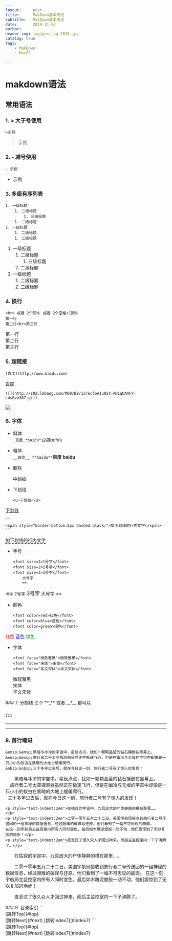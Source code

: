 ```yaml
---
layout:     post
title:      MakDown基本用法
subtitle:   MakDown基本用法
date:       2019-11-07
author:     
header-img: img/post-bg-2015.jpg
catalog: true
tags:
    - MakDown
    - MacOS

---
```



# makdown语法
## 常用语法
### 1. __\>__ 大于号使用
```
>示例
```
> 示例
 
### 2. __\-__ 减号使用
```
- 示例
```
- 示例

### 3. 多级有序列表
```
1. 一级标题
	1. 二级标题
		1. 三级标题
	1. 二级标题 
1. 一级标题
    1. 二级标题
    1. 二级标题
```

1. 一级标题
	1. 二级标题
		1. 三级标题
	1. 二级标题 
1. 一级标题
    1. 二级标题
    1. 二级标题

### 4. 换行
```
<br> 或者 2个回车 或者 2个空格+1回车
第一行  
第二行<br>第三行
```
第一行  
第二行<br>第三行
### 5. 超链接
```
[百度](http://www.baidu.com)
```
[百度](http://www.baidu.com)

```
![](http://s02.lmbang.com/M00/B9/13/ecloA1u8St-AH1qUAAFY-L4sBvo307.gif)
```
![](http://s02.lmbang.com/M00/B9/13/ecloA1u8St-AH1qUAAFY-L4sBvo307.gif)

### 6. 字体

- 斜体  
```_百度_*baidu*```_百度_*baidu*

- 粗体  
```__百度__ **baidu**```__百度__ **baidu**

- 删除

  ~~中划线~~
  
- 下划线  
	
	```
	<u>下划线</u>
	```
<u>下划线</u>

	```
	<span style="border-bottom:2px dashed black;">加下划线的行内文字</span>
	```  
<span style="border-bottom:2px dashed black;">加下划线的行内文字</span>


- 字号  
	
	```
	<font size=1>1号字</font>
	<font size=2>2号字</font>
	<font size=3>3号字</font>
		大号字
		==
	```
<font size=1>1号字</font>
<font size=2>2号字</font>
<font size=3>3号字</font>
	大号字
	==

- 颜色  

	```
	<font color=red>红色</font>
	<font color=blue>蓝色</font>
	<font color=green>绿色</font>
	```
<font color=red>红色</font>
<font color=blue>蓝色</font>
<font color=green>绿色</font>
- 字体  
	
	```
	<font face="微软雅黑">微软雅黑</font>
	<font face="宋体">宋体</font>
	<font face="华文宋体">华文宋体</font>
	```
	
	<font face="微软雅黑">微软雅黑</font>  
	<font face="宋体">宋体</font>  
	<font face="华文宋体">华文宋体</font>

<div id="index7"></div>
### 7. 分割线
三个 **_** 或者 __*__ 都可以

```
___
***
```
___
***

### 8. 首行缩进
```
&emsp;&emsp;黑暗与冰冷的宇宙中，星辰点点，犹如一颗颗晶莹的钻石镶嵌在黑幕上。  
&ensp;&ensp;旅行者二号太空探测器虽然正在极速飞行，但是在幽冷与无垠的宇宙中却像是一只小小的蚁虫在黑暗的大地上缓缓爬行。  
&nbsp;&nbsp;三十多年过去后，就在今日这一刻，旅行者二号有了惊人的发现！
```
&emsp;&emsp;黑暗与冰冷的宇宙中，星辰点点，犹如一颗颗晶莹的钻石镶嵌在黑幕上。  
&ensp;&ensp;旅行者二号太空探测器虽然正在极速飞行，但是在幽冷与无垠的宇宙中却像是一只小小的蚁虫在黑暗的大地上缓缓爬行。  
&nbsp;&nbsp;三十多年过去后，就在今日这一刻，旅行者二号有了惊人的发现！

```
<p style="text-indent:2em">在枯寂的宇宙中，九具庞大的尸体静静的横在那里……
</p>
<p style="text-indent:2em">二零一零年五月二十二日，美国宇航局接收到旅行者二号传送回的一组神秘的数据信息，经过艰难的破译与还原，他们看到了一幅不可思议的画面。
在这一刻宇航局主监控室内所有人同时变色，最后如木雕泥塑般一动不动，他们震惊到了无以复加的地步！</p>
<p style="text-indent:2em">直至过了很久众人才回过神来，而后主监控室内一下子沸腾了。</p>
```
<p style="text-indent:2em">在枯寂的宇宙中，九具庞大的尸体静静的横在那里……</p>
<p style="text-indent:2em">二零一零年五月二十二日，美国宇航局接收到旅行者二号传送回的一组神秘的数据信息，经过艰难的破译与还原，他们看到了一幅不可思议的画面。
在这一刻宇航局主监控室内所有人同时变色，最后如木雕泥塑般一动不动，他们震惊到了无以复加的地步！</p>
<p style="text-indent:2em">直至过了很久众人才回过神来，而后主监控室内一下子沸腾了。</p>

<div id="index9"></div>
### 9. 目录索引
```
<div id="top"></div>[跳转Top](#top)
<div id="next"></div>[跳转Next](#next)  
[跳转index7](#index7)
```
<div id="top"></div>[跳转Top](#top)
<div id="next"></div>[跳转Next](#next)  
[跳转index7](#index7)

### 
